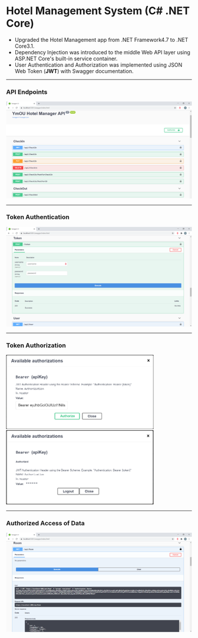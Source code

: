 # Hotel Management System (C# .NET Core)

<ul>
  <li> Upgraded the Hotel Management app from .NET Framework4.7 to .NET Core3.1. </li>
  <li> Dependency Injection was introduced to the middle Web API layer using ASP.NET Core's built-in service container. </li>
  <li> User Authentication and Authorization was implemented using JSON Web Token (<strong>JWT</strong>) with Swagger documentation. </li>
</ul>

<hr>
<h3> API Endpoints </h3>
<img src="./JWTSwagger.png">

<hr>
<h3> Token Authentication</h3>
<img src="./Images/getToken.png">

<hr>
<h3> Token Authorization </h3>
<p>
<img src="./Images/login1.png" width="400">
<img src="./Images/login2.png" width="400">
</p>

<hr>
<h3> Authorized Access of Data </h3>
<img src="./Images/authorizedDataAccess.png">
